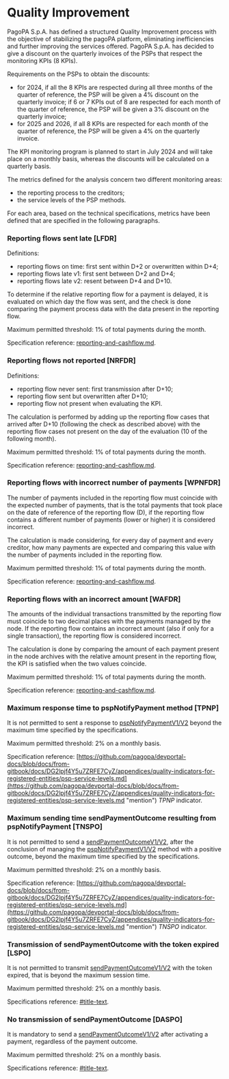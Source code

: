 # Quality Improvement

PagoPA S.p.A. has defined a structured Quality Improvement process with the objective of stabilizing the pagoPA platform, eliminating inefficiencies and further improving the services offered. PagoPA S.p.A. has decided to give a discount on the quarterly invoices of the PSPs that respect the monitoring KPIs (8 KPIs).

Requirements on the PSPs to obtain the discounts:

* for 2024, if all the 8 KPIs are respected during all three months of the quarter of reference, the PSP will be given a 4% discount on the quarterly invoice; if 6 or 7 KPIs out of 8 are respected for each month of the quarter of reference, the PSP will be given a 3% discount on the quarterly invoice;
* for 2025 and 2026, if all 8 KPIs are respected for each month of the quarter of reference, the PSP will be given a 4% on the quarterly invoice.

The KPI monitoring program is planned to start in July 2024 and will take place on a monthly basis, whereas the discounts will be calculated on a quarterly basis.

The metrics defined for the analysis concern two different monitoring areas:

* the reporting process to the creditors;
* the service levels of the PSP methods.

For each area, based on the technical specifications, metrics have been defined that are specified in the following paragraphs.

### Reporting flows sent late \[LFDR]

Definitions:

* reporting flows on time: first sent within D+2 or overwritten within D+4;
* reporting flows late v1: first sent between D+2 and D+4;
* reporting flows late v2: resent between D+4 and D+10.

To determine if the relative reporting flow for a payment is delayed, it is evaluated on which day the flow was sent, and the check is done comparing the payment process data with the data present in the reporting flow.

Maximum permitted threshold: 1% of total payments during the month.

Specification reference: [reporting-and-cashflow.md](../implementary-specifications-for-the-spc-payment-node/general-operation/reporting-and-cashflow.md "mention").

### Reporting flows not reported \[NRFDR]

Definitions:

* reporting flow never sent: first transmission after D+10;
* reporting flow sent but overwritten after D+10;
* reporting flow not present when evaluating the KPI.

The calculation is performed by adding up the reporting flow cases that arrived after D+10 (following the check as described above) with the reporting flow cases not present on the day of the evaluation (10 of the following month).

Maximum permitted threshold: 1% of total payments during the month.

Specification reference: [reporting-and-cashflow.md](../implementary-specifications-for-the-spc-payment-node/general-operation/reporting-and-cashflow.md "mention").

### Reporting flows with incorrect number of payments \[WPNFDR]

The number of payments included in the reporting flow must coincide with the expected number of payments, that is the total payments that took place on the date of reference of the reporting flow (D), if the reporting flow contains a different number of payments (lower or higher) it is considered incorrect.

The calculation is made considering, for every day of payment and every creditor, how many payments are expected and comparing this value with the number of payments included in the reporting flow.

Maximum permitted threshold: 1% of total payments during the month.

Specification reference: [reporting-and-cashflow.md](../implementary-specifications-for-the-spc-payment-node/general-operation/reporting-and-cashflow.md "mention").

### Reporting flows with an incorrect amount \[WAFDR]

The amounts of the individual transactions transmitted by the reporting flow must coincide to two decimal places with the payments managed by the node. If the reporting flow contains an incorrect amount (also if only for a single transaction), the reporting flow is considered incorrect.

The calculation is done by comparing the amount of each payment present in the node archives with the relative amount present in the reporting flow, the KPI is satisfied when the two values coincide.

Maximum permitted threshold: 1% of total payments during the month.

Specification reference: [reporting-and-cashflow.md](../implementary-specifications-for-the-spc-payment-node/general-operation/reporting-and-cashflow.md "mention").

### Maximum response time to pspNotifyPayment method​ \[TPNP]

It is not permitted to sent a response to [pspNotifyPaymentV1/V2](../appendices/primitive.md#pspnotifypayment) beyond the maximum time specified by the specifications.

Maximum permitted threshold: 2% on a monthly basis.

Specification reference: [https://github.com/pagopa/devportal-docs/blob/docs/from-gitbook/docs/DG2lpjf4Y5u7ZRFE7CyZ/appendices/quality-indicators-for-registered-entities/psp-service-levels.md](https://github.com/pagopa/devportal-docs/blob/docs/from-gitbook/docs/DG2lpjf4Y5u7ZRFE7CyZ/appendices/quality-indicators-for-registered-entities/psp-service-levels.md "mention") _TPNP_ indicator.

### Maximum sending time sendPaymentOutcome resulting from pspNotifyPayment \[TNSPO]

It is not permitted to send a [sendPaymentOutcomeV1/V2](../appendices/primitive.md#sendpaymentoutcome), after the conclusion of managing the [pspNotifyPaymentV1/V2](../appendices/primitive.md#pspnotifypayment) method with a positive outcome, beyond the maximum time specified by the specifications.

Maximum permitted threshold: 2% on a monthly basis.

Specification reference: [https://github.com/pagopa/devportal-docs/blob/docs/from-gitbook/docs/DG2lpjf4Y5u7ZRFE7CyZ/appendices/quality-indicators-for-registered-entities/psp-service-levels.md](https://github.com/pagopa/devportal-docs/blob/docs/from-gitbook/docs/DG2lpjf4Y5u7ZRFE7CyZ/appendices/quality-indicators-for-registered-entities/psp-service-levels.md "mention") _TNSPO_ indicator.

### Transmission of sendPaymentOutcome with the token expired \[LSPO]

It is not permitted to transmit [sendPaymentOutcomeV1/V2](../appendices/primitive.md#sendpaymentoutcome) with the token expired, that is beyond the maximum session time.

Maximum permitted threshold: 2% on a monthly basis.

Specifications reference: [#title-text](integration-methods/best-practice.md#title-text "mention").

### No transmission of sendPaymentOutcome \[DASPO]

It is mandatory to send a [sendPaymentOutcomeV1/V2](../appendices/primitive.md#sendpaymentoutcome) after activating a payment, regardless of the payment outcome.

Maximum permitted threshold: 2% on a monthly basis.

Specifications reference: [#title-text](integration-methods/best-practice.md#title-text "mention").
